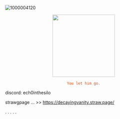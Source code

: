 ![1000004120](https://github.com/user-attachments/assets/d85ddaab-1b31-4bb2-aa78-f88a52adaed2)












<p align="center">
    <img width="200" src="![1000004119](https://github.com/user-attachments/assets/8862a74f-c617-4f70-a22b-cdb473aeeb26)"
>
</p>
</p>

<p align="center">
    <code style="color : Orangered">You let him go.</code>
</p>






discord: ech0inthesilo

strawgpage ... >> https://decayingvanity.straw.page/

.
.
.
.
.
